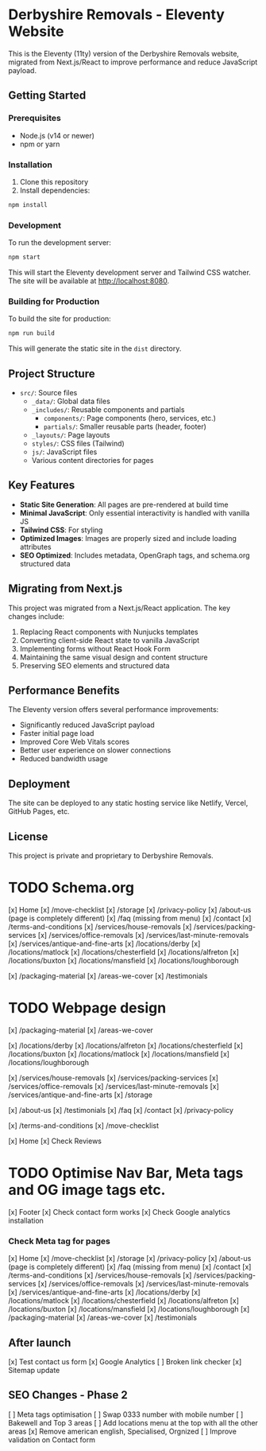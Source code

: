 # Derbyshire Removals - Eleventy Website

This is the Eleventy (11ty) version of the Derbyshire Removals website, migrated from Next.js/React to improve performance and reduce JavaScript payload.

## Getting Started

### Prerequisites

- Node.js (v14 or newer)
- npm or yarn

### Installation

1. Clone this repository
2. Install dependencies:

```bash
npm install
```

### Development

To run the development server:

```bash
npm start
```

This will start the Eleventy development server and Tailwind CSS watcher. The site will be available at [http://localhost:8080](http://localhost:8080).

### Building for Production

To build the site for production:

```bash
npm run build
```

This will generate the static site in the `dist` directory.

## Project Structure

- `src/`: Source files
  - `_data/`: Global data files
  - `_includes/`: Reusable components and partials
    - `components/`: Page components (hero, services, etc.)
    - `partials/`: Smaller reusable parts (header, footer)
  - `_layouts/`: Page layouts
  - `styles/`: CSS files (Tailwind)
  - `js/`: JavaScript files
  - Various content directories for pages

## Key Features

- **Static Site Generation**: All pages are pre-rendered at build time
- **Minimal JavaScript**: Only essential interactivity is handled with vanilla JS
- **Tailwind CSS**: For styling
- **Optimized Images**: Images are properly sized and include loading attributes
- **SEO Optimized**: Includes metadata, OpenGraph tags, and schema.org structured data

## Migrating from Next.js

This project was migrated from a Next.js/React application. The key changes include:

1. Replacing React components with Nunjucks templates
2. Converting client-side React state to vanilla JavaScript
3. Implementing forms without React Hook Form
4. Maintaining the same visual design and content structure
5. Preserving SEO elements and structured data

## Performance Benefits

The Eleventy version offers several performance improvements:

- Significantly reduced JavaScript payload
- Faster initial page load
- Improved Core Web Vitals scores
- Better user experience on slower connections
- Reduced bandwidth usage

## Deployment

The site can be deployed to any static hosting service like Netlify, Vercel, GitHub Pages, etc.

## License

This project is private and proprietary to Derbyshire Removals.


# TODO Schema.org
[x] Home
[x] /move-checklist
[x] /storage
[x] /privacy-policy
[x] /about-us (page is completely different)
[x] /faq (missing from menu)
[x] /contact
[x] /terms-and-conditions
[x] /services/house-removals
[x] /services/packing-services
[x] /services/office-removals
[x] /services/last-minute-removals
[x] /services/antique-and-fine-arts
[x] /locations/derby
[x] /locations/matlock
[x] /locations/chesterfield
[x] /locations/alfreton
[x] /locations/buxton
[x] /locations/mansfield
[x] /locations/loughborough

[x] /packaging-material
[x] /areas-we-cover
[x] /testimonials


# TODO Webpage design
[x] /packaging-material
[x] /areas-we-cover

[x] /locations/derby
[x] /locations/alfreton
[x] /locations/chesterfield
[x] /locations/buxton
[x] /locations/matlock
[x] /locations/mansfield
[x] /locations/loughborough

[x] /services/house-removals
[x] /services/packing-services
[x] /services/office-removals
[x] /services/last-minute-removals
[x] /services/antique-and-fine-arts
[x] /storage

[x] /about-us
[x] /testimonials
[x] /faq
[x] /contact
[x] /privacy-policy

[x] /terms-and-conditions
[x] /move-checklist

[x] Home
  [x] Check Reviews

# TODO Optimise Nav Bar, Meta tags and OG image tags etc.
[x] Footer
[x] Check contact form works
[x] Check Google analytics installation

### Check Meta tag for pages
[x] Home
[x] /move-checklist
[x] /storage
[x] /privacy-policy
[x] /about-us (page is completely different)
[x] /faq (missing from menu)
[x] /contact
[x] /terms-and-conditions
[x] /services/house-removals
[x] /services/packing-services
[x] /services/office-removals
[x] /services/last-minute-removals
[x] /services/antique-and-fine-arts
[x] /locations/derby
[x] /locations/matlock
[x] /locations/chesterfield
[x] /locations/alfreton
[x] /locations/buxton
[x] /locations/mansfield
[x] /locations/loughborough
[x] /packaging-material
[x] /areas-we-cover
[x] /testimonials

## After launch
[x] Test contact us form
[x] Google Analytics
[ ] Broken link checker
[x] Sitemap update

## SEO Changes - Phase 2
[ ] Meta tags optimisation
[ ] Swap 0333 number with mobile number
[ ] Bakewell and Top 3 areas
[ ] Add locations menu at the top with all the other areas
[x] Remove american english, Specialised, Orgnized
[ ] Improve validation on Contact form